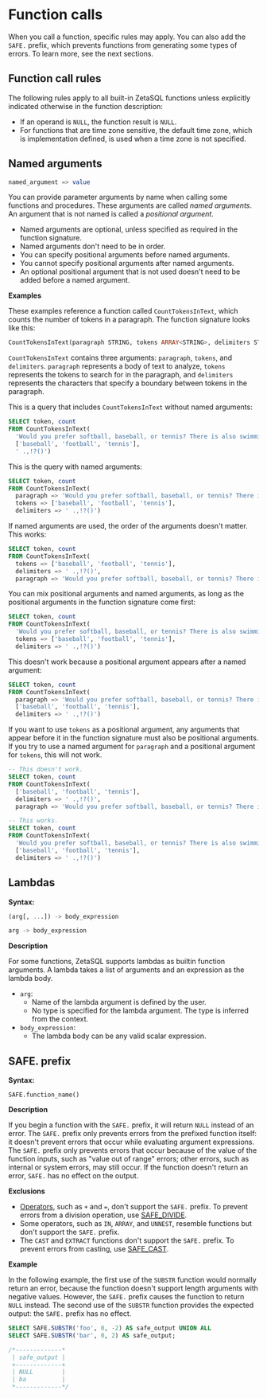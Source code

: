 

<!-- mdlint off(WHITESPACE_LINE_LENGTH) -->

# Function calls

When you call a function, specific rules may apply. You can also add the
`SAFE.` prefix, which prevents functions from generating some types of errors.
To learn more, see the next sections.

## Function call rules

The following rules apply to all built-in ZetaSQL functions unless
explicitly indicated otherwise in the function description:

+ If an operand is `NULL`, the function result is `NULL`.
+ For functions that are time zone sensitive, the default time zone,
  which is implementation defined, is used when a time zone is not specified.

## Named arguments

```sql
named_argument => value
```

You can provide parameter arguments by name when calling some functions and
procedures. These arguments are called _named arguments_. An argument that is
not named is called a _positional argument_.

+  Named arguments are optional, unless specified as required in the
   function signature.
+  Named arguments don't need to be in order.
+  You can specify positional arguments before named arguments.
+  You cannot specify positional arguments after named arguments.
+  An optional positional argument that is not used doesn't need to be added
   before a named argument.

**Examples**

These examples reference a function called `CountTokensInText`, which counts
the number of tokens in a paragraph. The function signature looks like this:

```sql
CountTokensInText(paragraph STRING, tokens ARRAY<STRING>, delimiters STRING)
```

`CountTokensInText` contains three arguments: `paragraph`, `tokens`, and
`delimiters`. `paragraph` represents a body of text to analyze,
`tokens` represents the tokens to search for in the paragraph,
and `delimiters` represents the characters that specify a boundary
between tokens in the paragraph.

This is a query that includes `CountTokensInText`
without named arguments:

```sql
SELECT token, count
FROM CountTokensInText(
  'Would you prefer softball, baseball, or tennis? There is also swimming.',
  ['baseball', 'football', 'tennis'],
  ' .,!?()')
```

This is the query with named arguments:

```sql
SELECT token, count
FROM CountTokensInText(
  paragraph => 'Would you prefer softball, baseball, or tennis? There is also swimming.',
  tokens => ['baseball', 'football', 'tennis'],
  delimiters => ' .,!?()')
```

If named arguments are used, the order of the arguments doesn't matter. This
works:

```sql
SELECT token, count
FROM CountTokensInText(
  tokens => ['baseball', 'football', 'tennis'],
  delimiters => ' .,!?()',
  paragraph => 'Would you prefer softball, baseball, or tennis? There is also swimming.')
```

You can mix positional arguments and named arguments, as long as the positional
arguments in the function signature come first:

```sql
SELECT token, count
FROM CountTokensInText(
  'Would you prefer softball, baseball, or tennis? There is also swimming.',
  tokens => ['baseball', 'football', 'tennis'],
  delimiters => ' .,!?()')
```

This doesn't work because a positional argument appears after a named argument:

```sql
SELECT token, count
FROM CountTokensInText(
  paragraph => 'Would you prefer softball, baseball, or tennis? There is also swimming.',
  ['baseball', 'football', 'tennis'],
  delimiters => ' .,!?()')
```

If you want to use `tokens` as a positional argument, any arguments that appear
before it in the function signature must also be positional arguments.
If you try to use a named argument for `paragraph` and a positional
argument for `tokens`, this will not work.

```sql
-- This doesn't work.
SELECT token, count
FROM CountTokensInText(
  ['baseball', 'football', 'tennis'],
  delimiters => ' .,!?()',
  paragraph => 'Would you prefer softball, baseball, or tennis? There is also swimming.')

-- This works.
SELECT token, count
FROM CountTokensInText(
  'Would you prefer softball, baseball, or tennis? There is also swimming.',
  ['baseball', 'football', 'tennis'],
  delimiters => ' .,!?()')
```

## Lambdas 
<a id="lambdas"></a>

**Syntax:**

```sql
(arg[, ...]) -> body_expression
```

```sql
arg -> body_expression
```

**Description**

For some functions, ZetaSQL supports lambdas as builtin function
arguments. A lambda takes a list of arguments and an expression as the lambda
body.

+   `arg`:
    +   Name of the lambda argument is defined by the user.
    +   No type is specified for the lambda argument. The type is inferred from
        the context.
+   `body_expression`:
    +   The lambda body can be any valid scalar expression.

## SAFE. prefix

**Syntax:**

```
SAFE.function_name()
```

**Description**

If you begin a function with
the `SAFE.` prefix, it will return `NULL` instead of an error.
The `SAFE.` prefix only prevents errors from the prefixed function
itself: it doesn't prevent errors that occur while evaluating argument
expressions. The `SAFE.` prefix only prevents errors that occur because of the
value of the function inputs, such as "value out of range" errors; other
errors, such as internal or system errors, may still occur. If the function
doesn't return an error, `SAFE.` has no effect on the output.

**Exclusions**

+ [Operators][link-to-operators], such as `+` and `=`, don't support the
  `SAFE.` prefix. To prevent errors from a
   division operation, use [SAFE_DIVIDE][link-to-SAFE_DIVIDE].
+ Some operators, such as `IN`, `ARRAY`, and `UNNEST`, resemble functions but
  don't support the `SAFE.` prefix.
+ The `CAST` and `EXTRACT` functions don't support the `SAFE.`
  prefix. To prevent errors from casting, use
  [SAFE_CAST][link-to-SAFE_CAST].

**Example**

In the following example, the first use of the `SUBSTR` function would normally
return an error, because the function doesn't support length arguments with
negative values. However, the `SAFE.` prefix causes the function to return
`NULL` instead. The second use of the `SUBSTR` function provides the expected
output: the `SAFE.` prefix has no effect.

```sql
SELECT SAFE.SUBSTR('foo', 0, -2) AS safe_output UNION ALL
SELECT SAFE.SUBSTR('bar', 0, 2) AS safe_output;

/*-------------*
 | safe_output |
 +-------------+
 | NULL        |
 | ba          |
 *-------------*/
```

<!-- mdlint off(WHITESPACE_LINE_LENGTH) -->

[lambdas]: #lambdas

[link-to-operators]: https://github.com/google/zetasql/blob/master/docs/operators.md

[link-to-SAFE_DIVIDE]: https://github.com/google/zetasql/blob/master/docs/mathematical_functions.md#safe_divide

[link-to-SAFE_CAST]: https://github.com/google/zetasql/blob/master/docs/conversion_functions.md#safe_casting

<!-- mdlint on -->

